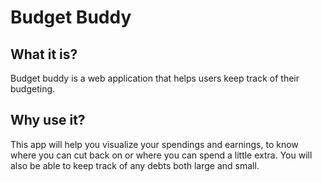 # Budget Buddy
## What it is?
Budget buddy is a web application that helps users keep track of their budgeting.
## Why use it?
This app will help you visualize your spendings and earnings, to know where you can cut back on or where you can spend a little extra. You will also be able to keep track of any debts both large and small.